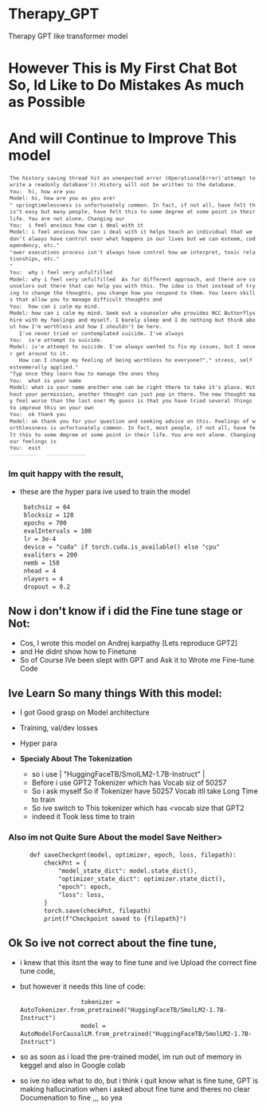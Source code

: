 # Therapy_GPT
  Therapy GPT like transformer model


   # However This is My First Chat Bot So, Id Like to Do Mistakes As much as Possible
   # And will Continue to Improve This model
   
![Screenshot](Screenshot%20from%202024-12-20%2010-42-24.png)


### Im quit happy with the result, 
   * these are the hyper para ive used to train the model
        
          batchsiz = 64
          blocksiz = 128
          epochs = 700
          evalIntervals = 100
          lr = 3e-4
          device = "cuda" if torch.cuda.is_available() else "cpu"
          evaliters = 200
          nemb = 158
          nhead = 4
          nlayers = 4
          dropout = 0.2

## Now i don't know if i did the Fine tune stage or Not:
   * Cos, I wrote this model on Andrej karpathy [Lets reproduce GPT2]
   * and He didnt show how to Finetune
   * So of Course IVe been slept with GPT and Ask it to Wrote me Fine-tune Code

## Ive Learn So many things With this model:
  * I got Good grasp on Model architecture
  * Training, val/dev losses
  * Hyper para
  
  * **Specialy About The Tokenization**
      - so i use  | "HuggingFaceTB/SmolLM2-1.7B-Instruct" |
      - Before i use GPT2 Tokenizer which has Vocab siz of 50257
      - So i ask myself So if Tokenizer have 50257 Vocab itll take Long Time to train
      - So ive switch to This tokenizer which has <vocab size that GPT2
      - indeed it Took less time to train

### Also im not Quite Sure About the model Save Neither>
        
          def saveCheckpnt(model, optimizer, epoch, loss, filepath):
              checkPnt = {
                  "model_state_dict": model.state_dict(),
                  "optimizer_state_dict": optimizer.state_dict(),
                  "epoch": epoch,
                  "loss": loss,
              }
              torch.save(checkPnt, filepath)
              print(f"Checkpoint saved to {filepath}")
## Ok So ive not correct about the fine tune, 
   + i knew that this itsnt the way to fine tune and ive Upload the correct fine tune code,
   + but however it needs this line of code:

                          tokenizer = AutoTokenizer.from_pretrained("HuggingFaceTB/SmolLM2-1.7B-Instruct")
                          model = AutoModelForCausalLM.from_pretrained("HuggingFaceTB/SmolLM2-1.7B-Instruct")
  + so as soon as i load the pre-trained model, im run out of memory in keggel and also in Google colab
  +  so ive no idea what to do, but i think i quit know what is fine tune, GPT is making hallucination when i asked about fine tune and theres no clear Documenation to fine ,,, so yea
